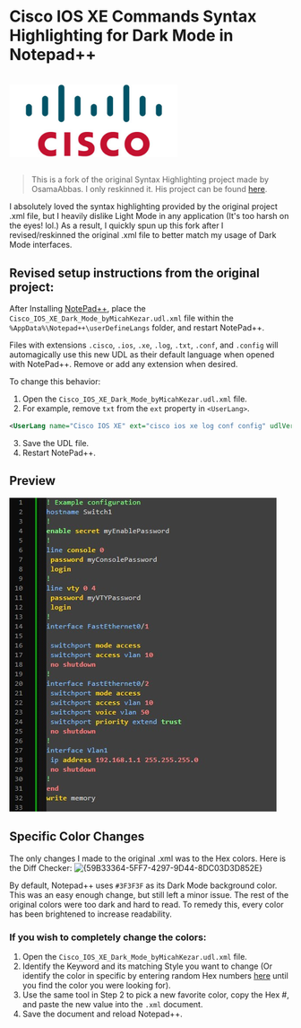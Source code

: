 # Cisco IOS XE Commands Syntax Highlighting for Dark Mode in Notepad++ 

<br />

<img src="assets/cisco-logo.png" alt="Cisco Logo" title="Cisco" width="300" style="display: block;"/>

<br />

> This is a fork of the original Syntax Highlighting project made by OsamaAbbas. I only reskinned it. His project can be found [here](https://github.com/Tes3awy/Cisco-IOS-XE-NotepadPlusPlus-Syntax-Highlight).

I absolutely loved the syntax highlighting provided by the original project .xml file, but I heavily dislike Light Mode in any application (It's too harsh on the eyes! lol.) As a result, I quickly spun up this fork after I revised/reskinned the original .xml file to better match my usage of Dark Mode interfaces.

## Revised setup instructions from the original project:
After Installing [NotePad++](https://notepad-plus-plus.org/downloads/), place the `Cisco_IOS_XE_Dark_Mode_byMicahKezar.udl.xml` file within the `%AppData%\Notepad++\userDefineLangs` folder, and restart NotePad++.

Files with extensions `.cisco`, `.ios`, `.xe`, `.log`, `.txt`, `.conf`, and `.config` will automagically use this new UDL as their default language when opened with NotePad++. Remove or add any extension when desired.

To change this behavior:

1. Open the `Cisco_IOS_XE_Dark_Mode_byMicahKezar.udl.xml` file.
2. For example, remove `txt` from the `ext` property in `<UserLang>`.

```xml
<UserLang name="Cisco IOS XE" ext="cisco ios xe log conf config" udlVersion="2.0">
```

3. Save the UDL file.
4. Restart NotePad++.

## Preview

![Preview](assets/darkmodepreview.jpg)

## Specific Color Changes
The only changes I made to the original .xml was to the Hex colors. Here is the Diff Checker:
![{59B33364-5FF7-4297-9D44-8DC03D3D852E}](https://github.com/user-attachments/assets/29a6ef9f-24ce-4f10-8b36-6fb965f40e39)

By default, Notepad++ uses `#3F3F3F` as its Dark Mode background color. This was an easy enough change, but still left a minor issue. The rest of the original colors were too dark and hard to read. To remedy this, every color has been brightened to increase readability.

### If you wish to completely change the colors:

1. Open the `Cisco_IOS_XE_Dark_Mode_byMicahKezar.udl.xml` file.
2. Identify the Keyword and its matching Style you want to change (Or identify the color in specific by entering random Hex numbers [here](https://htmlcolorcodes.com/) until you find the color you were looking for).
3. Use the same tool in Step 2 to pick a new favorite color, copy the Hex #, and paste the new value into the `.xml` document. 
4. Save the document and reload Notepad++.
